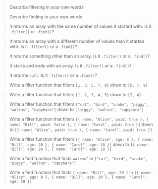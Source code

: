 > Describe filtering in your own words

> Describe finding in your own words

> It returns an array with the same number of values it started with. Is it `.filter()` or `.find()`?

> It returns an array with a different number of values than it started with. Is it `.filter()` or a `.find()`?

> It returns something other than an array. Is it `.filter()` or a `.find()`?

> It starts and ends with an array. Is it `.filter()` or a `.find()`?

> It returns `null`. Is it `.filter()` or a `.find()`?

> Write a filter function that filters `[1, 3, 5, 7, 9]` down to `[5, 7, 9]`

> Write a filter function that filters `[1, 2, 3, 4, 5]` down to `[2, 4]`

> Write a filter function that filters `["cat", "bird", "snake", "piggy", "walrus", "capybara"]` down to `["piggy", "walrus", "capybara"]`

> Write a filter function that filters `[{ name: "Alice", paid: true }, { name: "Bill", paid: false }, { name: "Carol", paid: true }]` down to `[{ name: "Alice", paid: true }, { name: "Carol", paid: true }]`

> Write a filter function that filters `[{ name: "Alice", age: 8 }, { name: "Bill", age: 20 }, { name: "Carol", age: 18 }]` down to `[{ name: "Bill", age: 20 }, { name: "Carol", age: 18 }]`

> Write a find function that finds `walrus"` in `["cat", "bird", "snake", "piggy", "walrus", "capybara"]`

> Write a find function that finds `{ name: "Bill", age: 20 }` in `[{ name: "Alice", age: 8 }, { name: "Bill", age: 20 }, { name: "Carol", age: 18 }]`
